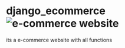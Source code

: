 # django_ecommerce![e-commerce website](https://user-images.githubusercontent.com/90386655/186656487-324aa9bc-f22e-46f1-8055-d20854b92e90.gif)
 its a e-commerce website with all functions 
